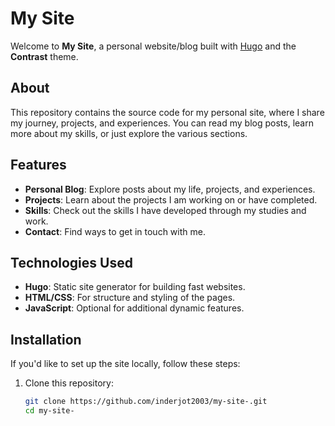 # My Site

Welcome to **My Site**, a personal website/blog built with [Hugo](https://gohugo.io/) and the **Contrast** theme.

## About

This repository contains the source code for my personal site, where I share my journey, projects, and experiences. You can read my blog posts, learn more about my skills, or just explore the various sections.

## Features

- **Personal Blog**: Explore posts about my life, projects, and experiences.
- **Projects**: Learn about the projects I am working on or have completed.
- **Skills**: Check out the skills I have developed through my studies and work.
- **Contact**: Find ways to get in touch with me.

## Technologies Used

- **Hugo**: Static site generator for building fast websites.
- **HTML/CSS**: For structure and styling of the pages.
- **JavaScript**: Optional for additional dynamic features.

## Installation

If you'd like to set up the site locally, follow these steps:

1. Clone this repository:

   ```bash
   git clone https://github.com/inderjot2003/my-site-.git
   cd my-site-
